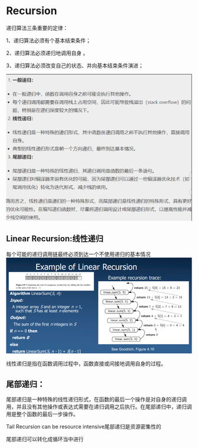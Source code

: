 # Recursion
递归算法三条重要的定律：

1、递归算法必须有个基本结束条件；

2、递归算法必须递归地调用自身 。

3、递归算法必须改变自己的状态、并向基本结束条件演进；

![img.png](img.png)

## Linear Recursion:线性递归

每个可能的递归调用链最终必须到达一个不使用递归的基本情况
![img_1.png](img_1.png)

线性递归是指在函数调用过程中，函数直接或间接地调用自身的过程。

## 尾部递归：
尾部递归是一种特殊的线性递归形式，在函数的最后一个操作是对自身的递归调用，并且没有其他操作或表达式需要在递归调用之后执行。在尾部递归中，递归调用是整个函数的最后一步操作。

Tail Recursion can be resource intensive尾部递归是资源密集性的

尾部递归可以转化成循环当中进行